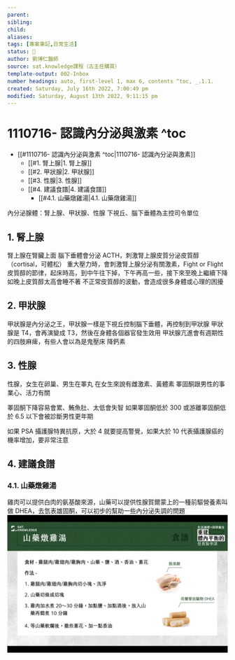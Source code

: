 ```yaml
---
parent: 
sibling: 
child: 
aliases:    
tags: [專案筆記,日常生活]
status: 🌱
author: 劉博仁醫師 
source: sat.knowledge課程（古主任購買） 
template-output: 002-Inbox
number headings: auto, first-level 1, max 6, contents ^toc, _.1.1.
created: Saturday, July 16th 2022, 7:00:49 pm
modified: Saturday, August 13th 2022, 9:11:15 pm
---
```

# 1110716- 認識內分泌與激素 ^toc

- [[#1110716- 認識內分泌與激素 ^toc|1110716- 認識內分泌與激素]]
	- [[#1. 腎上腺|1. 腎上腺]]
	- [[#2. 甲狀腺|2. 甲狀腺]]
	- [[#3. 性腺|3. 性腺]]
	- [[#4. 建議食譜|4. 建議食譜]]
		- [[#4.1. 山藥燉雞湯|4.1. 山藥燉雞湯]]

內分泌腺體：腎上腺、甲狀腺、性腺
下視丘、腦下垂體為主控司令單位

## 1. 腎上腺

腎上腺在腎臟上面
腦下垂體會分泌 ACTH，刺激腎上腺皮質分泌皮質醇（cortisal，可體松）
重大壓力時，會刺激腎上腺分泌有關激素，Fight or Flight
皮質醇的節律，起床時高，到中午往下掉，下午再高一些，接下來至晚上繼續下降
如晚上皮質醇太高會睡不著
不正常皮質醇的波動，會造成很多身體或心理的困擾

## 2. 甲狀腺

甲狀腺是內分泌之王，甲狀腺一樣是下視丘控制腦下垂體，再控制到甲狀腺
甲狀腺是 T4，會再演變成 T3，然後在身體各個器官發生效用
甲狀腺亢進會有週期性的四肢麻痺，有些人會以為是鬼壓床
降鈣素

## 3. 性腺
性腺，女生在卵巢、男生在睪丸
在女生來說有雌激素、黃體素
睪固酮跟男性的事業心、活力有關

睪固酮下降容易會累、鮪魚肚、太低會失智
如果睪固酮低於 300 或游離睪固酮低於 6.5 以下會被診斷男性更年期

如果 PSA 攝護腺特異抗原，大於 4 就要提高警覺，如果大於 10 代表攝護腺癌的機率增加，要非常注意

## 4. 建議食譜
### 4.1. 山藥燉雞湯
雞肉可以提供白肉的氨基酸來源，山藥可以提供性腺賀爾蒙上的一種前驅營養素叫做 DHEA，去氫表雄固酮，可以初步的幫助一些內分泌失調的問題
![01|700](https://raw.githubusercontent.com/hoonsor/upgit-Obsidian/main/2022/07/17/upgit_20220717_1658023588.png)


